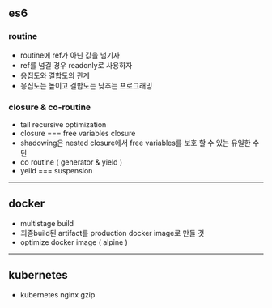 ## es6
### routine
* routine에 ref가 아닌 값을 넘기자
* ref를 넘길 경우 readonly로 사용하자
* 응집도와 결합도의 관계 
* 응집도는 높이고 결합도는 낮추는 프로그래밍


### closure & co-routine
* tail recursive optimization
* closure === free variables closure
* shadowing은 nested closure에서 free variables를 보호 할 수 있는 유일한 수단
* co routine ( generator & yield )
* yeild === suspension 


--- 


## docker
* multistage build
* 최종build된 artifact를 production docker image로 만들 것
* optimize docker image ( alpine )


---


## kubernetes
* kubernetes nginx gzip 